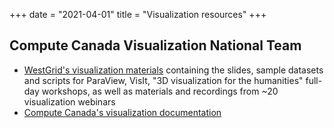 +++
date = "2021-04-01"
title = "Visualization resources"
+++

## Compute Canada Visualization National Team

- [WestGrid's visualization materials](https://westgrid.github.io/trainingMaterials/tools/visualization) containing the
  slides, sample datasets and scripts for ParaView, VisIt, "3D visualization for the humanities" full-day workshops, as
  well as materials and recordings from ~20 visualization webinars
- [Compute Canada's visualization documentation](https://docs.computecanada.ca/wiki/Visualization)




<!-- A minimal, responsive and light theme for Hugo inspired by Linux console.  -->

<!-- ![Console](https://github.com/mrmierzejewski/hugo-theme-console/blob/master/images/preview.png?raw=true) -->

<!-- ## Installation -->

<!-- ``` -->
<!-- $ mkdir themes -->
<!-- $ cd themes -->
<!-- $ git submodule add https://github.com/mrmierzejewski/hugo-theme-console.git hugo-theme-console -->
<!-- ``` -->
    
<!-- See the [Hugo documentation](https://gohugo.io/themes/installing/) for more information. -->

<!-- ## Configuration -->

<!-- Set theme parameter in your config file: -->

<!-- ``` -->
<!-- theme = "hugo-theme-console" -->
<!-- ``` -->

<!-- ## License -->

<!-- Copyright © 2020 [Marcin Mierzejewski](https://mrmierzejewski.com/) -->

<!-- The theme is released under the MIT License. Check the [original theme license](https://github.com/panr/hugo-theme-terminal/blob/master/LICENSE.md) for additional licensing information. -->
